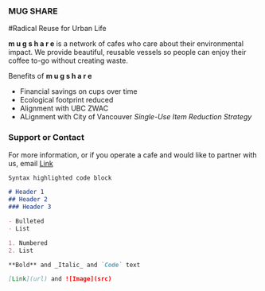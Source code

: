 
### MUG SHARE
#Radical Reuse for Urban Life

**m u g   s h a r e** is a network of cafes who care about their environmental impact. We provide beautiful, reusable vessels so people can enjoy their coffee to-go without creating waste.


Benefits of **m u g   s h a r e**
- Financial savings on cups over time
- Ecological footprint reduced
- Alignment with UBC ZWAC
- ALignment with City of Vancouver _Single-Use Item Reduction Strategy_

### Support or Contact

For more information, or if you operate a cafe and would like to partner with us, email [Link](mailto:mugshareubc@gmail.com)


```markdown
Syntax highlighted code block

# Header 1
## Header 2
### Header 3

- Bulleted
- List

1. Numbered
2. List

**Bold** and _Italic_ and `Code` text

[Link](url) and ![Image](src)
```